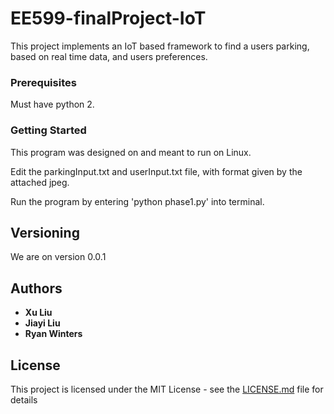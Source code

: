 # EE599-finalProject-IoT

This project implements an IoT based framework to find a users parking, based on real time data, and users preferences.


### Prerequisites

Must have python 2.


### Getting Started

This program was designed on and meant to run on Linux.

Edit the parkingInput.txt and userInput.txt file, with format given by the attached jpeg.

Run the program by entering 'python phase1.py' into terminal.

## Versioning

We are on version 0.0.1

## Authors

* **Xu Liu** 
* **Jiayi Liu** 
* **Ryan Winters** 


## License

This project is licensed under the MIT License - see the [LICENSE.md](LICENSE.md) file for details
